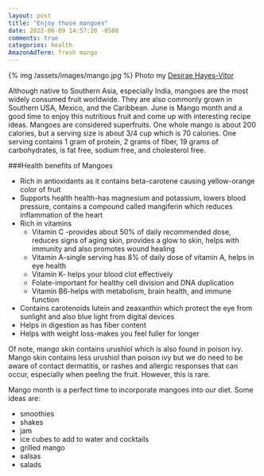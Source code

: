 ```yaml
---
layout: post
title: "Enjoy those mangoes"
date: 2022-06-09 14:57:20 -0500
comments: true
categories: health
AmazonAdTerm: fresh mango
---
```

{% img /assets/images/mango.jpg %}
Photo my [Desirae Hayes-Vitor](https://unsplash.com/@desirae_hayesvitor)

Although native to Southern Asia, especially India, mangoes are the most widely consumed fruit worldwide. They are also commonly grown in Southern USA, Mexico, and the  Caribbean. June is Mango month and a good time to enjoy this nutritious fruit and come up with interesting recipe ideas. Mangoes are considered superfruits. One whole mango is about 200 calories, but a serving size is about 3/4 cup which is 70 calories. One serving contains 1 gram of protein, 2 grams of fiber, 19 grams of carbohydrates, is fat free, sodium  free, and cholesterol free.

###Health benefits of Mangoes
- Rich in antioxidants as it contains beta-carotene causing yellow-orange color of fruit
- Supports health health-has magnesium and potassium, lowers blood pressure, contains a compound called mangiferin which reduces inflammation of the heart
- Rich in vitamins
    - Vitamin C -provides about 50% of daily recommended dose, reduces signs of aging skin, provides a glow to skin, helps with immunity and also promotes wound healing
    - Vitamin A-single serving has 8% of daily dose of vitamin A, helps in eye health
    - Vitamin K- helps your blood clot effectively
    - Folate-important for healthy cell division and DNA duplication
    - Vitamin B6-helps with metabolism, brain health, and immune function
- Contains carotenoids lutein and zeaxanthin which protect the eye from sunlight and also blue light from digital devices
- Helps in digestion as has fiber content
- Helps with weight loss-makes you feel fuller for longer


Of note, mango skin contains urushiol which is also found in poison ivy. Mango skin contains less urushiol than poison ivy but we do need to be aware of contact dermatitis, or rashes and allergic responses that can occur, especially when peeling the fruit. However, this is rare.


Mango month is a perfect time to incorporate mangoes into our diet. Some ideas are:

- smoothies
- shakes
- jam
- ice cubes to add to water and cocktails
- grilled mango
- salsas
- salads
